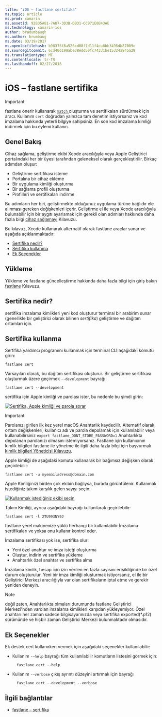 ```yaml
---
title: "iOS – fastlane sertifika"
ms.topic: article
ms.prod: xamarin
ms.assetid: 92B35AB1-7AB7-3D3B-DB31-CC971E0B43AE
ms.technology: xamarin-ios
author: bradumbaugh
ms.author: brumbaug
ms.date: 03/19/2017
ms.openlocfilehash: b98375f8a526cd08f7d11f4ea6bb3498db87009c
ms.sourcegitcommit: 6cd40d190abe38edd50fc74331be15324a845a28
ms.translationtype: MT
ms.contentlocale: tr-TR
ms.lasthandoff: 02/27/2018
---
```

# <a name="fastlane-for-ios--cert"></a>iOS – fastlane sertifika

> [!IMPORTANT]
> fastlane önerir kullanarak [ `match` ](~/ios/deploy-test/provisioning/fastlane/match.md) oluşturma ve sertifikaları sürdürmek için aracı. Kullanım `cert` doğrudan yalnızca tam denetim istiyorsanız ve kod imzalama hakkında yeterli bilgiye sahipsiniz. En son kod imzalama kimliği indirmek için bu eylemi kullanın.

## <a name="overview"></a>Genel Bakış

Cihaz sağlama, geliştirme ekibi Xcode aracılığıyla veya Apple Geliştirici portalındaki her bir üyesi tarafından geleneksel olarak gerçekleştirilir. Birkaç adımdan oluşur:

- Geliştirme sertifikası isteme
- Portalına bir cihaz ekleme
- Bir uygulama kimliği oluşturma
- Bir sağlama profili oluşturma
- Profilleri ve sertifikaları indirme

Bu adımların her biri, geliştirmekte olduğunuz uygulama türüne bağlıdır ele alınması gereken değişkenleri içerir. Geliştirme el ile veya Xcode aracılığıyla bulunabilir için bir aygıtı ayarlamak için gerekli olan adımları hakkında daha fazla bilgi [cihaz sağlamayı](~/ios/get-started/installation/device-provisioning/index.md) Kılavuzu.

Bu kılavuz, Xcode kullanarak alternatif olarak fastlane araçlar sunar ve aşağıda açıklanmaktadır:

- [Sertifika nedir?](#whatiscert)
- [Sertifika kullanma](#using)
- [Ek Seçenekler](#options)

## <a name="installation"></a>Yükleme

Yükleme ve fastlane güncelleştirme hakkında daha fazla bilgi için giriş bakın [fastlane](~/ios/deploy-test/provisioning/fastlane/index.md#Installation) Kılavuzu.

<a name="whatiscert" />

## <a name="what-is-cert"></a>Sertifika nedir?

sertifika imzalama kimlikleri yeni kod oluşturur terminal bir arabirim sunar (genellikle bir geliştirici olarak bilinen _sertifika_) geliştirme ve dağıtım ortamları için.

<a name="using" />

## <a name="using-cert"></a>Sertifika kullanma

Sertifika yardımcı programını kullanmak için terminal CLI aşağıdaki komutu girin:

    fastlane cert

Varsayılan olarak, bu dağıtım sertifikası oluşturur. Bir geliştirme sertifikası oluşturmak üzere geçirmek `--development` bayrağı:

    fastlane cert --development

sertifika için Apple kimliği ve parolası ister, bu nedenle bu şimdi girin:

[ ![](cert-images/fastlane-image1.png "Sertifika, Apple kimliği ve parola sorar")](cert-images/fastlane-image1.png)

> [!IMPORTANT]
> Parolanızı girilen ilk kez yerel macOS Anahtarlık kaydedilir. Alternatif olarak, ortam değişkenleri, kullanıcı adı ve parola depolamak için kullanılabilir veya kullanabilirsiniz `export fastlane_DONT_STORE_PASSWORD=1` Anahtarlıkta depolanan parolanızı olmasını istemiyorsanız. Fastlane için kullanıcının kimlik bilgileri fastlane ile yönetme ile ilgili daha fazla bilgi için başvurmak [kimlik bilgileri Yöneticisi Kılavuzu](https://github.com/fastlane/fastlane/blob/master/credentials_manager/README.md).

Apple kimliği de aşağıdaki komutu kullanarak bir bağımsız değişken olarak geçirilebilir:

    fastlane cert -u myemailadress@domain.com

Apple Kimliğinizi birden çok ekibin bağlıysa, burada görüntülenir. Kullanmak istediğiniz takım karşılık gelen sayıyı seçin:

[ ![](cert-images/fastlane-image2.png "Kullanmak istediğiniz ekibi seçin")](cert-images/fastlane-image2.png)

Takım Kimliği, ayrıca aşağıdaki bayrağı kullanılarak geçirilebilir:

    fastlane cert -l 2TU993NY9J

fastlane yerel makinenize yüklü herhangi bir kullanılabilir İmzalama sertifikaları ve yoksa onu kullanır kontrol eder.

İmzalama sertifikası yok ise, sertifika olur:

- Yeni özel anahtar ve imza isteği oluşturma
- Oluştur, indirin ve sertifika yükleme
- Anahtarlık özel anahtar ve sertifika alma

İmzalama kimlik, hesap için izin verilen en fazla sayısını erişildiğinde bir özel durum oluşturulur. Yeni bir imza kimliği oluşturmak istiyorsanız, el ile bir Geliştirici Merkezi aracılığıyla var olan sertifikaların iptal etme ve gerekir yeniden deneyin.

> [!NOTE]
> değil zaten, Anahtarlıkta olmaları durumunda fastlane Geliştirici Merkezi'nden varolan imzalama kimlikleri karşıdan yükleyemiyor. Özel anahtarı her zaman sadece bilgisayarınızda veya sertifika exported(*.p12) sürümünde ve hiçbir zaman Geliştirici Merkezi bulunmaktadır olmasıdır.

<a name="options" />

## <a name="additional-options"></a>Ek Seçenekler

Ek destek cert kullanırken vermek için aşağıdaki seçenekler kullanılabilir:

- Kullanım `-–help` bayrağı tüm kullanılabilir komutların listesini görmek için:

        fastlane cert --help

- Kullanım `-–verbose` çıkış ayrıntı düzeyini artırmak için bayrağı

        fastlane cert --development --verbose


## <a name="related-links"></a>İlgili bağlantılar

- [fastlane – sertifika](https://github.com/fastlane/fastlane/blob/master/cert/README.md)
